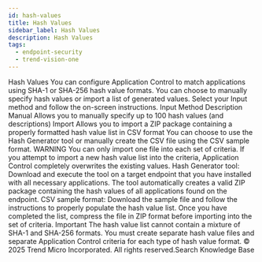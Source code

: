 ```yaml
---
id: hash-values
title: Hash Values
sidebar_label: Hash Values
description: Hash Values
tags:
  - endpoint-security
  - trend-vision-one
---
```


 Hash Values You can configure Application Control to match applications using SHA-1 or SHA-256 hash value formats. You can choose to manually specify hash values or import a list of generated values. Select your Input method and follow the on-screen instructions. Input Method Description Manual Allows you to manually specify up to 100 hash values (and descriptions) Import Allows you to import a ZIP package containing a properly formatted hash value list in CSV format You can choose to use the Hash Generator tool or manually create the CSV file using the CSV sample format. WARNING You can only import one file into each set of criteria. If you attempt to import a new hash value list into the criteria, Application Control completely overwrites the existing values. Hash Generator tool: Download and execute the tool on a target endpoint that you have installed with all necessary applications. The tool automatically creates a valid ZIP package containing the hash values of all applications found on the endpoint. CSV sample format: Download the sample file and follow the instructions to properly populate the hash value list. Once you have completed the list, compress the file in ZIP format before importing into the set of criteria. Important The hash value list cannot contain a mixture of SHA-1 and SHA-256 formats. You must create separate hash value files and separate Application Control criteria for each type of hash value format. © 2025 Trend Micro Incorporated. All rights reserved.Search Knowledge Base